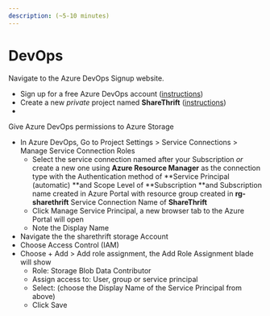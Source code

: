 ```yaml
---
description: (~5-10 minutes)
---
```


# DevOps

Navigate to the Azure DevOps Signup website.

* Sign up for a free Azure DevOps account ([instructions](https://docs.microsoft.com/en-us/azure/devops/user-guide/sign-up-invite-teammates?view=azure-devops))
* Create a new _private_ project named **ShareThrift** ([instructions](https://docs.microsoft.com/en-us/azure/devops/organizations/projects/create-project?view=azure-devops\&tabs=preview-page))&#x20;
*



Give Azure DevOps permissions to Azure Storage



* In Azure DevOps, Go to Project Settings > Service Connections >  Manage Service Connection Roles
  * Select the service connection named after your Subscription _or_ create a new one using **Azure Resource Manager** as the connection type with the Authentication method of **Service Principal (automatic) **and Scope Level of **Subscription **and Subscription name created in Azure Portal with resource group created in **rg-sharethrift** Service Connection Name of **ShareThrift**&#x20;
  * Click Manage Service Principal, a new browser tab to the Azure Portal will open
  * Note the Display Name
* Navigate the the sharethrift storage Account
* Choose Access Control (IAM)
* Choose + Add > Add role assignment, the Add Role Assignment blade will show
  * Role: Storage Blob Data Contributor
  * Assign access to: User, group or service principal
  * Select: (choose the Display Name of the Service Principal from above)
  * Click Save

